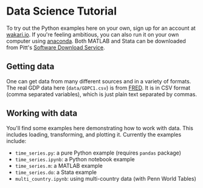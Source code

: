 # Data Science Tutorial

To try out the Python examples here on your own, sign up for an account at [wakari.io](https://wakari.io). If you're feeling ambitious, you can also run it on your own computer using [anaconda](https://www.continuum.io/downloads). Both MATLAB and Stata can be downloaded from Pitt's [Software Download Service](https://my.pitt.edu/portal/server.pt/community/software_downloads/872).

## Getting data

One can get data from many different sources and in a variety of formats. The real GDP data here (`data/GDPC1.csv`) is from [FRED](https://research.stlouisfed.org/fred2/). It is in CSV format (comma separated variables), which is just plain text separated by commas.

## Working with data

You'll find some examples here demonstrating how to work with data. This includes loading, transforming, and plotting it. Currently the examples include:

- `time_series.py`: a pure Python example (requires `pandas` package)
- `time_series.ipynb`: a Python notebook example
- `time_series.m`: a MATLAB example
- `time_series.do`: a Stata example
- `multi_country.ipynb`: using multi-country data (with Penn World Tables)
